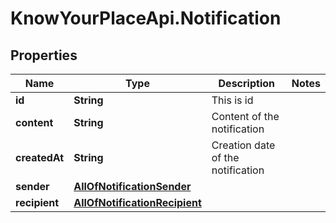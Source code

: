 # KnowYourPlaceApi.Notification

## Properties
Name | Type | Description | Notes
------------ | ------------- | ------------- | -------------
**id** | **String** | This is id | 
**content** | **String** | Content of the notification | 
**createdAt** | **String** | Creation date of the notification | 
**sender** | [**AllOfNotificationSender**](AllOfNotificationSender.md) |  | 
**recipient** | [**AllOfNotificationRecipient**](AllOfNotificationRecipient.md) |  | 
